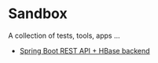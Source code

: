 # Sandbox
A collection of tests, tools, apps ...


* [Spring Boot REST API + HBase backend](spring-boot-hbase)
